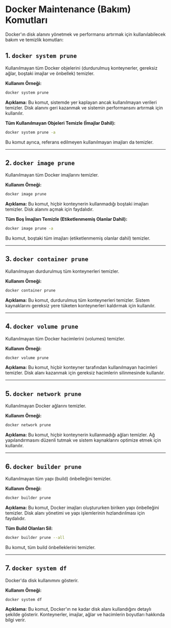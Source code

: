 # Docker Maintenance (Bakım) Komutları

Docker'ın disk alanını yönetmek ve performansı artırmak için kullanılabilecek bakım ve temizlik komutları:

## 1. `docker system prune`
Kullanılmayan tüm Docker objelerini (durdurulmuş konteynerler, gereksiz ağlar, boştaki imajlar ve önbellek) temizler.

**Kullanım Örneği:**
```bash
docker system prune
```
**Açıklama:**
Bu komut, sistemde yer kaplayan ancak kullanılmayan verileri temizler. Disk alanını geri kazanmak ve sistemin performansını artırmak için kullanılır.

**Tüm Kullanılmayan Objeleri Temizle (İmajlar Dahil):**
```bash
docker system prune -a
```
Bu komut ayrıca, referans edilmeyen kullanılmayan imajları da temizler.

---

## 2. `docker image prune`
Kullanılmayan tüm Docker imajlarını temizler.

**Kullanım Örneği:**
```bash
docker image prune
```
**Açıklama:**
Bu komut, hiçbir konteynerin kullanmadığı boştaki imajları temizler. Disk alanını açmak için faydalıdır.

**Tüm Boş İmajları Temizle (Etiketlenmemiş Olanlar Dahil):**
```bash
docker image prune -a
```
Bu komut, boştaki tüm imajları (etiketlenmemiş olanlar dahil) temizler.

---

## 3. `docker container prune`
Kullanılmayan durdurulmuş tüm konteynerleri temizler.

**Kullanım Örneği:**
```bash
docker container prune
```
**Açıklama:**
Bu komut, durdurulmuş tüm konteynerleri temizler. Sistem kaynaklarını gereksiz yere tüketen konteynerleri kaldırmak için kullanılır.

---

## 4. `docker volume prune`
Kullanılmayan tüm Docker hacimlerini (volumes) temizler.

**Kullanım Örneği:**
```bash
docker volume prune
```
**Açıklama:**
Bu komut, hiçbir konteyner tarafından kullanılmayan hacimleri temizler. Disk alanı kazanmak için gereksiz hacimlerin silinmesinde kullanılır.

---

## 5. `docker network prune`
Kullanılmayan Docker ağlarını temizler.

**Kullanım Örneği:**
```bash
docker network prune
```
**Açıklama:**
Bu komut, hiçbir konteynerin kullanmadığı ağları temizler. Ağ yapılandırmasını düzenli tutmak ve sistem kaynaklarını optimize etmek için kullanılır.

---

## 6. `docker builder prune`
Kullanılmayan tüm yapı (build) önbelleğini temizler.

**Kullanım Örneği:**
```bash
docker builder prune
```
**Açıklama:**
Bu komut, Docker imajları oluştururken biriken yapı önbelleğini temizler. Disk alanı yönetimi ve yapı işlemlerinin hızlandırılması için faydalıdır.

**Tüm Build Olanları Sil:**
```bash
docker builder prune --all
```
Bu komut, tüm build önbelleklerini temizler.

---

## 7. `docker system df`
Docker'da disk kullanımını gösterir.

**Kullanım Örneği:**
```bash
docker system df
```
**Açıklama:**
Bu komut, Docker'ın ne kadar disk alanı kullandığını detaylı şekilde gösterir. Konteynerler, imajlar, ağlar ve hacimlerin boyutları hakkında bilgi verir.
